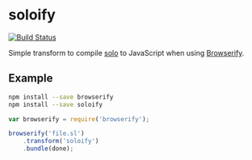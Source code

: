 # soloify

[![Build Status](https://travis-ci.org/kiasaki/soloify)](https://travis-ci.org/kiasaki/soloify)

Simple transform to compile [solo](https://github.com/kiasaki/solo-lisp) to JavaScript when using [Browserify](https://github.com/substack/node-browserify).

## Example

```sh
npm install --save browserify
npm install --save soloify
```

```js
var browserify = require('browserify');

browserify('file.sl')
    .transform('soloify')
    .bundle(done);
```
